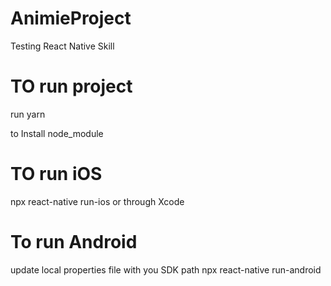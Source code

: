 # AnimieProject

Testing React Native Skill

# TO run project

run yarn

to Install node_module

# TO run iOS

npx react-native run-ios or through Xcode

# To run Android

update local properties file with you SDK path
npx react-native run-android
